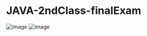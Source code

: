 # JAVA-2ndClass-finalExam
![image](https://github.com/baebaej/JAVA-2ndClass-finalExam/assets/118953236/6db90194-e101-4d50-a82e-c33521d0b3ce)
![image](https://github.com/baebaej/JAVA-2ndClass-finalExam/assets/118953236/610c18c6-23c5-4971-8ca1-b4e4fb8a8183)
